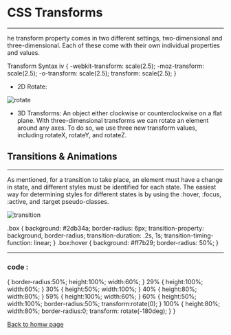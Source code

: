 # CSS Transforms
__________

he transform property comes in two different settings, two-dimensional and three-dimensional. Each of these come with their own individual properties and values.

Transform Syntax
iv {
  -webkit-transform: scale(2.5);
     -moz-transform: scale(2.5);
       -o-transform: scale(2.5);
          transform: scale(2.5);
}

- 2D Rotate:

![rotate](https://res.cloudinary.com/dno0vkynk/image/upload/v1475392871/CSS3Transforms2D.png)


- 3D Transforms:
An object either clockwise or counterclockwise on a flat plane. With three-dimensional transforms we can rotate an element around any axes. To do so, we use three new transform values, including rotateX, rotateY, and rotateZ.

## Transitions & Animations
_________
As mentioned, for a transition to take place, an element must have a change in state, and different styles must be identified for each state. The easiest way for determining styles for different states is by using the :hover, :focus, :active, and :target pseudo-classes.

![transition](https://media.geeksforgeeks.org/wp-content/uploads/20201208083657/transition.PNG)

.box {
  background: #2db34a;
  border-radius: 6px;
  transition-property: background, border-radius;
  transition-duration: .2s, 1s;
  transition-timing-function: linear;
}
.box:hover {
  background: #ff7b29;
  border-radius: 50%;
}

_______
### code :
{
		border-radius:50%;
		height:100%;
		width:60%;
	}
	29% {
		height:100%;
		width:60%;
	}
	30% {
		height:50%;
		width:100%;
	}
	40% {
		height:80%;
		width:80%;
	}
	59% {
		height:100%;
		width:60%;
	}
	60% {
		height:50%;
		width:100%;
		border-radius:50%;
		transform:rotate(0);
	}
	100% {
		height:80%;
		width:80%;
		border-radius:0;
		transform: rotate(-180deg);
	}
}




















[Back to homw page](https://rahafalbakkar.github.io/Code-201-Reading-Notes)